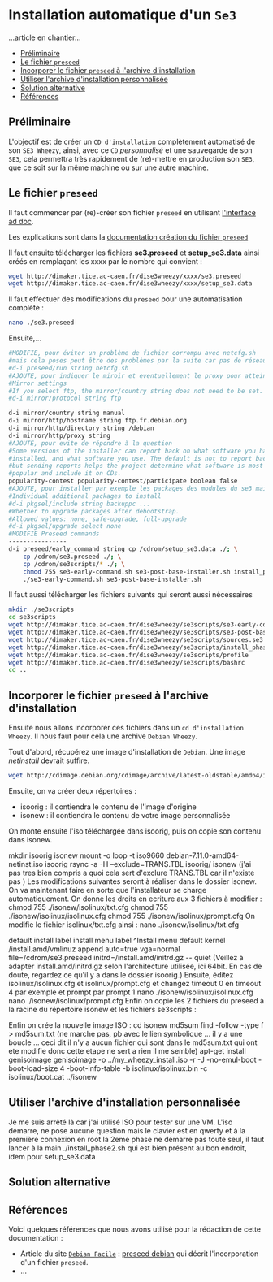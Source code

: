 # Installation automatique d'un `Se3`

…article en chantier…

* [Préliminaire](#préliminaire)
* [Le fichier `preseed`](#le-fichier-preseed)
* [Incorporer le fichier `preseed` à l'archive d'installation](#incorporer-le-fichier-preseed-à-larchive-dinstallation)
* [Utiliser l'archive d'installation personnalisée](#utiliser-larchive-dinstallation-personnalisée)
* [Solution alternative](#solution-alternative)
* [Références](#références)


## Préliminaire

L'objectif est de créer un `CD d'installation` complètement automatisé de son `SE3 Wheezy`, ainsi, avec ce `CD` *personnalisé* et une sauvegarde de son `SE3`, cela permettra très rapidement de (re)-mettre en production son `SE3`, que ce soit sur la même machine ou sur une autre machine.


## Le fichier `preseed`

Il faut commencer par (re)-créer son fichier `preseed` en utilisant [l'interface ad doc](http://dimaker.tice.ac-caen.fr/dise3xp/se3conf-xp.php?dist=wheezy).

Les explications sont dans la [documentation création du fichier `preseed`](http://wwdeb.crdp.ac-caen.fr/mediase3/index.php/Installation_sous_Debian_Wheezy_en_mode_automatique)


Il faut ensuite télécharger les fichiers **se3.preseed** et **setup_se3.data** ainsi créés en remplaçant les xxxx par le nombre qui convient :
```sh
wget http://dimaker.tice.ac-caen.fr/dise3wheezy/xxxx/se3.preseed
wget http://dimaker.tice.ac-caen.fr/dise3wheezy/xxxx/setup_se3.data
```

Il faut effectuer des modifications du `preseed` pour une automatisation complète :
```sh
nano ./se3.preseed
```

Ensuite,…

```sh
#MODIFIE, pour éviter un problème de fichier corrompu avec netcfg.sh
#mais cela poses peut être des problèmes par la suite car pas de réseau juste dans l'installateur
#d-i preseed/run string netcfg.sh
#AJOUTE, pour indiquer le miroir et eventuellement le proxy pour atteindre le miroir
#Mirror settings
#If you select ftp, the mirror/country string does not need to be set.
#d-i mirror/protocol string ftp

d-i mirror/country string manual
d-i mirror/http/hostname string ftp.fr.debian.org
d-i mirror/http/directory string /debian
d-i mirror/http/proxy string
#AJOUTE, pour evite de répondre à la question
#Some versions of the installer can report back on what software you have
#installed, and what software you use. The default is not to report back,
#but sending reports helps the project determine what software is most
#popular and include it on CDs.
popularity-contest popularity-contest/participate boolean false
#AJOUTE, pour installer par exemple les packages des modules du se3 mais j'ai pas essayé
#Individual additional packages to install
#d-i pkgsel/include string backuppc ...
#Whether to upgrade packages after debootstrap.
#Allowed values: none, safe-upgrade, full-upgrade
#d-i pkgsel/upgrade select none
#MODIFIE Preseed commands
----------------
d-i preseed/early_command string cp /cdrom/setup_se3.data ./; \
    cp /cdrom/se3.preseed ./; \
    cp /cdrom/se3scripts/* ./; \
    chmod 755 se3-early-command.sh se3-post-base-installer.sh install_phase2.sh; \
    ./se3-early-command.sh se3-post-base-installer.sh
```

Il faut aussi télécharger les fichiers suivants qui seront aussi nécessaires
```sh
mkdir ./se3scripts
cd se3scripts
wget http://dimaker.tice.ac-caen.fr/dise3wheezy/se3scripts/se3-early-command.sh
wget http://dimaker.tice.ac-caen.fr/dise3wheezy/se3scripts/se3-post-base-installer.sh
wget http://dimaker.tice.ac-caen.fr/dise3wheezy/se3scripts/sources.se3
wget http://dimaker.tice.ac-caen.fr/dise3wheezy/se3scripts/install_phase2.sh
wget http://dimaker.tice.ac-caen.fr/dise3wheezy/se3scripts/profile
wget http://dimaker.tice.ac-caen.fr/dise3wheezy/se3scripts/bashrc
cd ..
```


## Incorporer le fichier `preseed` à l'archive d'installation

Ensuite nous allons incorporer ces fichiers dans un `cd d'installation Wheezy`. Il nous faut pour cela une archive `Debian Wheezy`.

Tout d'abord, récupérez une image d'installation de `Debian`. Une image *netinstall* devrait suffire.
```sh
wget http://cdimage.debian.org/cdimage/archive/latest-oldstable/amd64/iso-cd/debian-7.11.0-amd64-netinst.iso
```
Ensuite, on va créer deux répertoires :
* isoorig : il contiendra le contenu de l'image d'origine
* isonew : il contiendra le contenu de votre image personnalisée

On monte ensuite l'iso téléchargée dans isoorig, puis on copie son contenu dans isonew.

mkdir isoorig isonew
mount -o loop -t iso9660 debian-7.11.0-amd64-netinst.iso isoorig
rsync -a -H –exclude=TRANS.TBL isoorig/ isonew (j'ai pas tres bien compris a quoi cela sert d'exclure TRANS.TBL car il n'existe pas )
Les modifications suivantes seront à réaliser dans le dossier isonew. On va maintenant faire en sorte que l'installateur se charge automatiquement.
On donne les droits en ecriture aux 3 fichiers à modifier :
chmod 755 ./isonew/isolinux/txt.cfg
chmod 755 ./isonew/isolinux/isolinux.cfg
chmod 755 ./isonew/isolinux/prompt.cfg 
On modifie le fichier isolinux/txt.cfg ainsi :
nano ./isonew/isolinux/txt.cfg

default install
  label install
      menu label ^Install
      menu default
      kernel /install.amd/vmlinuz
      append auto=true vga=normal file=/cdrom/se3.preseed initrd=/install.amd/initrd.gz -- quiet
(Veillez à adapter install.amd/initrd.gz selon l'architecture utilisée, ici 64bit. En cas de doute, regardez ce qu'il y a dans le dossier isoorig.)
Ensuite, éditez isolinux/isolinux.cfg et isolinux/prompt.cfg et changez timeout 0 en timeout 4 par exemple et prompt par prompt 1
nano ./isonew/isolinux/isolinux.cfg
nano ./isonew/isolinux/prompt.cfg
Enfin on copie les 2 fichiers du preseed à la racine du répertoire isonew et les fichiers se3scripts :

Enfin on crée la nouvelle image ISO :
cd isonew
 md5sum find -follow -type f > md5sum.txt (ne marche pas, pb avec le lien symbolique ... il y a une boucle ... ceci dit il n'y a aucun fichier qui sont dans le md5sum.txt qui ont ete modifie donc cette etape ne sert a rien il me semble)
apt-get install genisoimage
genisoimage -o ../my_wheezy_install.iso -r -J -no-emul-boot -boot-load-size 4 -boot-info-table -b isolinux/isolinux.bin -c isolinux/boot.cat ../isonew


## Utiliser l'archive d'installation personnalisée

Je me suis arrêté là car j'ai utilisé ISO pour tester sur une VM.  L'iso démarre, ne pose aucune question mais le clavier est en qwerty et à la première connexion en root la 2eme phase ne démarre pas toute seul, il faut lancer à la main ./install_phase2.sh qui est bien présent au bon endroit, idem pour setup_se3.data

## Solution alternative


## Références

Voici quelques références que nous avons utilisé pour la rédaction de cette documentation :

* Article du site [`Debian Facile`](https://debian-facile.org) : [preseed debian](https://debian-facile.org/doc:install:preseed) qui décrit l'incorporation d'un fichier `preseed`.
* …


